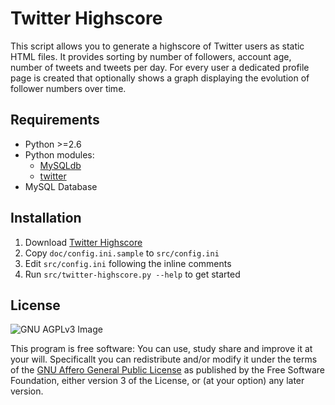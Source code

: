 Twitter Highscore
=================

This script allows you to generate a highscore of Twitter users as static HTML
files. It provides sorting by number of followers, account age, number of tweets
and tweets per day. For every user a dedicated profile page is created that
optionally shows a graph displaying the evolution of follower numbers over time.


Requirements
------------

* Python >=2.6
* Python modules:
  * [MySQLdb](http://mysql-python.sourceforge.net/)
  * [twitter](https://code.google.com/p/python-twitter/)
* MySQL Database


Installation
------------

1. Download [Twitter Highscore](https://github.com/Tovok7/oclingo/zipball/master)
2. Copy `doc/config.ini.sample` to `src/config.ini`
3. Edit `src/config.ini` following the inline comments
5. Run `src/twitter-highscore.py --help` to get started


License
-------

![GNU AGPLv3 Image](https://www.gnu.org/graphics/agplv3-88x31.png)

This program is free software: You can use, study share and improve it at your
will. Specificallt you can redistribute and/or modify it under the terms of the
[GNU Affero General Public License](https://www.gnu.org/licenses/agpl.html) as
published by the Free Software Foundation, either version 3 of the License, or
(at your option) any later version.

